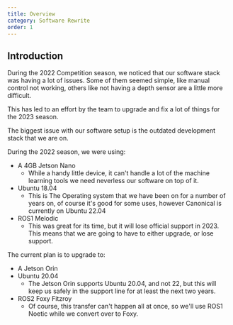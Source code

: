 ```yaml
---
title: Overview
category: Software Rewrite
order: 1
---
```


## Introduction
During the 2022 Competition season, we noticed that our software stack was having a lot of issues. Some of them seemed simple, like manual control not working, others like not having a depth sensor are a little more difficult.

This has led to an effort by the team to upgrade and fix a lot of things for the 2023 season.

The biggest issue with our software setup is the outdated development stack that we are on.

During the 2022 season, we were using:
- A 4GB Jetson Nano
  - While a handy little device, it can't handle a lot of the machine learning tools we need neverless our software on top of it.
- Ubuntu 18.04
    - This is The Operating system that we have been on for a number of years on, of course it's good for some uses, however Canonical is currently on Ubuntu 22.04
- ROS1 Melodic
  - This was great for its time, but it will lose official support in 2023. This means that we are going to have to either upgrade, or lose support.


The current plan is to upgrade to:
 - A Jetson Orin
 - Ubuntu 20.04
   - The Jetson Orin supports Ubuntu 20.04, and not 22, but this will keep us safely in the support line for at least the next two years.
 - ROS2 Foxy Fitzroy
   - Of course, this transfer can't happen all at once, so we'll use ROS1 Noetic while we convert over to Foxy.

